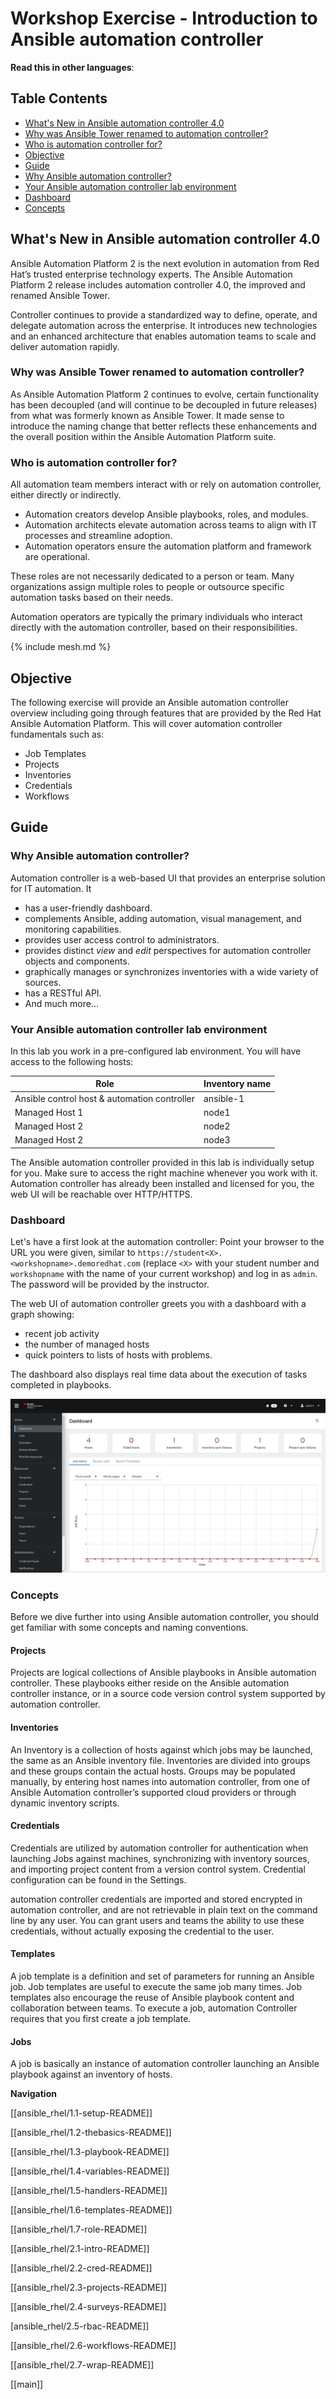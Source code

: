 # Workshop Exercise - Introduction to Ansible automation controller

**Read this in other languages**:

## Table Contents

* [What's New in Ansible automation controller 4.0](#whats-new-in-ansible-automation-controller-40)
* [Why was Ansible Tower renamed to automation controller?](#why-was-ansible-tower-renamed-to-automation-controller)
* [Who is automation controller for?](#who-is-automation-controller-for)
* [Objective](#objective)
* [Guide](#guide)
* [Why Ansible automation controller?](#why-ansible-automation-controller)
* [Your Ansible automation controller lab environment](#your-ansible-automation-controller-lab-environment)
* [Dashboard](#dashboard)
* [Concepts](#concepts)

## What's New in Ansible automation controller 4.0

Ansible Automation Platform 2 is the next evolution in automation from Red Hat’s trusted enterprise technology experts. The Ansible Automation Platform 2 release includes automation controller 4.0, the improved and renamed Ansible Tower.

Controller continues to provide a standardized way to define, operate, and delegate automation across the enterprise. It introduces new technologies and an enhanced architecture that enables automation teams to scale and deliver automation rapidly.

### Why was Ansible Tower renamed to automation controller?

As Ansible Automation Platform 2 continues to evolve, certain functionality has been decoupled (and will continue to be decoupled in future releases) from what was formerly known as Ansible Tower. It made sense to introduce the naming change that better reflects these enhancements and the overall position within the Ansible Automation Platform suite.

### Who is automation controller for?
All automation team members interact with or rely on automation controller, either directly or indirectly.

* Automation creators develop Ansible playbooks, roles, and modules.
* Automation architects elevate automation across teams to align with IT processes and streamline adoption.
* Automation operators ensure the automation platform and framework are operational.

These roles are not necessarily dedicated to a person or team. Many organizations assign multiple roles to people or outsource specific automation tasks based on their needs.

Automation operators are typically the primary individuals who interact directly with the automation controller, based on their responsibilities.

{% include mesh.md %}

## Objective

The following exercise will provide an Ansible automation controller overview including going through features that are provided by the Red Hat Ansible Automation Platform.  This will cover automation controller fundamentals such as:

* Job Templates
* Projects
* Inventories
* Credentials
* Workflows

## Guide

### Why Ansible automation controller?

Automation controller is a web-based UI that provides an enterprise solution for IT automation. It

* has a user-friendly dashboard.
* complements Ansible, adding automation, visual management, and monitoring capabilities.
* provides user access control to administrators.
* provides distinct _view_ and _edit_ perspectives for automation controller objects and components.
* graphically manages or synchronizes inventories with a wide variety of sources.
* has a RESTful API.
* And much more...

### Your Ansible automation controller lab environment

In this lab you work in a pre-configured lab environment. You will have access to the following hosts:

| Role                                          | Inventory name |
| --------------------------------------------- | ---------------|
| Ansible control host & automation controller  | ansible-1      |
| Managed Host 1                                | node1          |
| Managed Host 2                                | node2          |
| Managed Host 2                                | node3          |

The Ansible automation controller provided in this lab is individually setup for you. Make sure to access the right machine whenever you work with it. Automation controller has already been installed and licensed for you, the web UI will be reachable over HTTP/HTTPS.

### Dashboard

Let's have a first look at the automation controller: Point your browser to the URL you were given, similar to `https://student<X>.<workshopname>.demoredhat.com` (replace `<X>` with your student number and `workshopname` with the name of your current workshop) and log in as `admin`. The password will be provided by the instructor.

The web UI of automation controller greets you with a dashboard with a graph showing:

* recent job activity
* the number of managed hosts
* quick pointers to lists of hosts with problems.

The dashboard also displays real time data about the execution of tasks completed in playbooks.

![Ansible automation controller dashboard](images/controller_dashboard.jpg)

### Concepts

Before we dive further into using Ansible automation controller, you should get familiar with some concepts and naming conventions.

#### Projects

Projects are logical collections of Ansible playbooks in Ansible automation controller. These playbooks either reside on the Ansible automation controller instance, or in a source code version control system supported by automation controller.

#### Inventories

An Inventory is a collection of hosts against which jobs may be launched, the same as an Ansible inventory file. Inventories are divided into groups and these groups contain the actual hosts. Groups may be populated manually, by entering host names into automation controller, from one of Ansible Automation controller’s supported cloud providers or through dynamic inventory scripts.

#### Credentials

Credentials are utilized by automation controller for authentication when launching Jobs against machines, synchronizing with inventory sources, and importing project content from a version control system. Credential configuration can be found in the Settings.

automation controller credentials are imported and stored encrypted in automation controller, and are not retrievable in plain text on the command line by any user. You can grant users and teams the ability to use these credentials, without actually exposing the credential to the user.

#### Templates

A job template is a definition and set of parameters for running an Ansible job. Job templates are useful to execute the same job many times. Job templates also encourage the reuse of Ansible playbook content and collaboration between teams. To execute a job, automation Controller requires that you first create a job template.

#### Jobs

A job is basically an instance of automation controller launching an Ansible playbook against an inventory of hosts.


**Navigation**


[[ansible_rhel/1.1-setup-README]] 

[[ansible_rhel/1.2-thebasics-README]]  

[[ansible_rhel/1.3-playbook-README]]  

[[ansible_rhel/1.4-variables-README]]  

[[ansible_rhel/1.5-handlers-README]]  

[[ansible_rhel/1.6-templates-README]]   

[[ansible_rhel/1.7-role-README]]  

[[ansible_rhel/2.1-intro-README]]  

[[ansible_rhel/2.2-cred-README]]  

[[ansible_rhel/2.3-projects-README]]   

[[ansible_rhel/2.4-surveys-README]]  

[ansible_rhel/2.5-rbac-README]]   

[[ansible_rhel/2.6-workflows-README]]  

[[ansible_rhel/2.7-wrap-README]]  

[[main]] 
